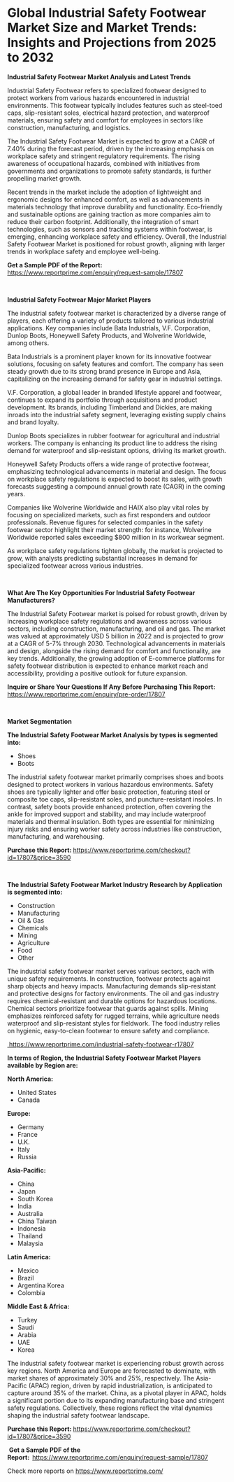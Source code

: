 <p><h1>Global Industrial Safety Footwear Market Size and Market Trends: Insights and Projections from 2025 to 2032</h1></p><p><strong>Industrial Safety Footwear Market Analysis and Latest Trends</strong></p>
<p><p>Industrial Safety Footwear refers to specialized footwear designed to protect workers from various hazards encountered in industrial environments. This footwear typically includes features such as steel-toed caps, slip-resistant soles, electrical hazard protection, and waterproof materials, ensuring safety and comfort for employees in sectors like construction, manufacturing, and logistics.</p><p>The Industrial Safety Footwear Market is expected to grow at a CAGR of 7.40% during the forecast period, driven by the increasing emphasis on workplace safety and stringent regulatory requirements. The rising awareness of occupational hazards, combined with initiatives from governments and organizations to promote safety standards, is further propelling market growth. </p><p>Recent trends in the market include the adoption of lightweight and ergonomic designs for enhanced comfort, as well as advancements in materials technology that improve durability and functionality. Eco-friendly and sustainable options are gaining traction as more companies aim to reduce their carbon footprint. Additionally, the integration of smart technologies, such as sensors and tracking systems within footwear, is emerging, enhancing workplace safety and efficiency. Overall, the Industrial Safety Footwear Market is positioned for robust growth, aligning with larger trends in workplace safety and employee well-being.</p></p>
<p><strong>Get a Sample PDF of the Report:&nbsp;</strong> <a href="https://www.reportprime.com/enquiry/request-sample/17807?utm_campaign=2793&utm_medium=2&utm_source=Github&utm_content=ia&utm_term=18032025&utm_id=industrial-safety-footwear">https://www.reportprime.com/enquiry/request-sample/17807</a></p>
<p>&nbsp;</p>
<p><strong>Industrial Safety Footwear Major Market Players</strong></p>
<p><p>The industrial safety footwear market is characterized by a diverse range of players, each offering a variety of products tailored to various industrial applications. Key companies include Bata Industrials, V.F. Corporation, Dunlop Boots, Honeywell Safety Products, and Wolverine Worldwide, among others. </p><p>Bata Industrials is a prominent player known for its innovative footwear solutions, focusing on safety features and comfort. The company has seen steady growth due to its strong brand presence in Europe and Asia, capitalizing on the increasing demand for safety gear in industrial settings.</p><p>V.F. Corporation, a global leader in branded lifestyle apparel and footwear, continues to expand its portfolio through acquisitions and product development. Its brands, including Timberland and Dickies, are making inroads into the industrial safety segment, leveraging existing supply chains and brand loyalty.</p><p>Dunlop Boots specializes in rubber footwear for agricultural and industrial workers. The company is enhancing its product line to address the rising demand for waterproof and slip-resistant options, driving its market growth.</p><p>Honeywell Safety Products offers a wide range of protective footwear, emphasizing technological advancements in material and design. The focus on workplace safety regulations is expected to boost its sales, with growth forecasts suggesting a compound annual growth rate (CAGR) in the coming years.</p><p>Companies like Wolverine Worldwide and HAIX also play vital roles by focusing on specialized markets, such as first responders and outdoor professionals. Revenue figures for selected companies in the safety footwear sector highlight their market strength: for instance, Wolverine Worldwide reported sales exceeding $800 million in its workwear segment.</p><p>As workplace safety regulations tighten globally, the market is projected to grow, with analysts predicting substantial increases in demand for specialized footwear across various industries.</p></p>
<p>&nbsp;</p>
<p><strong>What Are The Key Opportunities For Industrial Safety Footwear Manufacturers?</strong></p>
<p><p>The Industrial Safety Footwear market is poised for robust growth, driven by increasing workplace safety regulations and awareness across various sectors, including construction, manufacturing, and oil and gas. The market was valued at approximately USD 5 billion in 2022 and is projected to grow at a CAGR of 5-7% through 2030. Technological advancements in materials and design, alongside the rising demand for comfort and functionality, are key trends. Additionally, the growing adoption of E-commerce platforms for safety footwear distribution is expected to enhance market reach and accessibility, providing a positive outlook for future expansion.</p></p>
<p><strong>Inquire or Share Your Questions If Any Before Purchasing This Report:</strong> <a href="https://www.reportprime.com/enquiry/pre-order/17807?utm_campaign=2793&utm_medium=2&utm_source=Github&utm_content=ia&utm_term=18032025&utm_id=industrial-safety-footwear">https://www.reportprime.com/enquiry/pre-order/17807</a></p>
<p>&nbsp;</p>
<p><strong>Market Segmentation</strong></p>
<p><strong>The Industrial Safety Footwear Market Analysis by types is segmented into:</strong></p>
<p><ul><li>Shoes</li><li>Boots</li></ul></p>
<p><p>The industrial safety footwear market primarily comprises shoes and boots designed to protect workers in various hazardous environments. Safety shoes are typically lighter and offer basic protection, featuring steel or composite toe caps, slip-resistant soles, and puncture-resistant insoles. In contrast, safety boots provide enhanced protection, often covering the ankle for improved support and stability, and may include waterproof materials and thermal insulation. Both types are essential for minimizing injury risks and ensuring worker safety across industries like construction, manufacturing, and warehousing.</p></p>
<p><strong>Purchase this Report:&nbsp;</strong><a href="https://www.reportprime.com/checkout?id=17807&price=3590&utm_campaign=2793&utm_medium=2&utm_source=Github&utm_content=ia&utm_term=18032025&utm_id=industrial-safety-footwear">https://www.reportprime.com/checkout?id=17807&price=3590</a></p>
<p>&nbsp;</p>
<p><strong>The Industrial Safety Footwear Market Industry Research by Application is segmented into:</strong></p>
<p><ul><li>Construction</li><li>Manufacturing</li><li>Oil & Gas</li><li>Chemicals</li><li>Mining</li><li>Agriculture</li><li>Food</li><li>Other</li></ul></p>
<p><p>The industrial safety footwear market serves various sectors, each with unique safety requirements. In construction, footwear protects against sharp objects and heavy impacts. Manufacturing demands slip-resistant and protective designs for factory environments. The oil and gas industry requires chemical-resistant and durable options for hazardous locations. Chemical sectors prioritize footwear that guards against spills. Mining emphasizes reinforced safety for rugged terrains, while agriculture needs waterproof and slip-resistant styles for fieldwork. The food industry relies on hygienic, easy-to-clean footwear to ensure safety and compliance.</p></p>
<p><a href="https://www.reportprime.com/industrial-safety-footwear-r17807?utm_campaign=2793&utm_medium=2&utm_source=Github&utm_content=ia&utm_term=18032025&utm_id=industrial-safety-footwear">&nbsp;https://www.reportprime.com/industrial-safety-footwear-r17807</a></p>
<p><strong>In terms of Region, the Industrial Safety Footwear Market Players available by Region are:</strong></p>
<p>
    <p> <strong> North America: </strong>
        <ul>
            <li>United States</li>
            <li>Canada</li>
        </ul>
        </p> 
    <p> <strong> Europe: </strong>
        <ul>
            <li>Germany</li>
            <li>France</li>
            <li>U.K.</li>
            <li>Italy</li>
            <li>Russia</li>
        </ul>
        </p> 
    <p> <strong> Asia-Pacific: </strong>
        <ul>
            <li>China</li>
            <li>Japan</li>
            <li>South Korea</li>
            <li>India</li>
            <li>Australia</li>
            <li>China Taiwan</li>
            <li>Indonesia</li>
            <li>Thailand</li>
            <li>Malaysia</li>
        </ul>
        </p> 
    <p> <strong> Latin America: </strong>
        <ul>
            <li>Mexico</li>
            <li>Brazil</li>
            <li>Argentina Korea</li>
            <li>Colombia</li>
        </ul>
        </p> 
    <p> <strong> Middle East & Africa: </strong>
        <ul>
            <li>Turkey</li>
            <li>Saudi</li>
            <li>Arabia</li>
            <li>UAE</li>
            <li>Korea</li>
        </ul>
    </p>
    </p>
<p><p>The industrial safety footwear market is experiencing robust growth across key regions. North America and Europe are forecasted to dominate, with market shares of approximately 30% and 25%, respectively. The Asia-Pacific (APAC) region, driven by rapid industrialization, is anticipated to capture around 35% of the market. China, as a pivotal player in APAC, holds a significant portion due to its expanding manufacturing base and stringent safety regulations. Collectively, these regions reflect the vital dynamics shaping the industrial safety footwear landscape.</p></p>
<p><strong>Purchase this Report: </strong><a href="https://www.reportprime.com/checkout?id=17807&price=3590&utm_campaign=2793&utm_medium=2&utm_source=Github&utm_content=ia&utm_term=18032025&utm_id=industrial-safety-footwear">https://www.reportprime.com/checkout?id=17807&price=3590</a></p>
<p>&nbsp;<strong>Get a Sample PDF of the Report:&nbsp;&nbsp;</strong><a href="https://www.reportprime.com/enquiry/request-sample/17807?utm_campaign=2793&utm_medium=2&utm_source=Github&utm_content=ia&utm_term=18032025&utm_id=industrial-safety-footwear">https://www.reportprime.com/enquiry/request-sample/17807</a></p>
<p><strong></strong></p>
<p>Check more reports on <a href="https://www.reportprime.com/?utm_campaign=2793&utm_medium=2&utm_source=Github&utm_content=ia&utm_term=18032025&utm_id=industrial-safety-footwear">https://www.reportprime.com/</a></p>